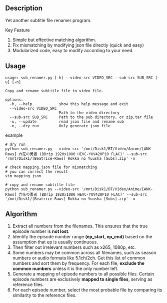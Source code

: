 ## Description

Yet another subtitle file renamer program.

Key Feature

1. Simple but effective matching algorithm.
2. Fix mismatching by modifying json file directly (quick and easy)
3. Modularized code, easy to modify according to your need.

## Usage

```shell
usage: sub_renamer.py [-h] --video-src VIDEO_SRC --sub-src SUB_SRC [-u] [-n]

Copy and rename subtitle file to video file.

options:
  -h, --help            show this help message and exit
  --video-src VIDEO_SRC
                        Path to the video directory
  --sub-src SUB_SRC     Path to the sub directory, or zip,tar file
  -u, --update          read json file and rename sub
  -n, --dry_run         Only generate json file
```

example

```shell
# dry run
python sub_renamer.py --video-src '/mnt/Disk1/BT/Video/Anime/[ANK-Raws] 六花の勇者 (BDrip 1920x1080 HEVC-YUV420P10 FLAC)' --sub-src '/mnt/Disk1/[Beatrice-Raws] Rokka no Yuusha [Subs].zip' -n

# check mapping.json file for mismatching
# you can correct the result
vim mapping.json

# copy and rename subtitle file
python sub_renamer.py --video-src '/mnt/Disk1/BT/Video/Anime/[ANK-Raws] 六花の勇者 (BDrip 1920x1080 HEVC-YUV420P10 FLAC)' --sub-src '/mnt/Disk1/[Beatrice-Raws] Rokka no Yuusha [Subs].zip' -u
```

## Algorithm

1. Extract all numbers from the filenames. This ensures that the true episode number is **not lost**.
2. Identify the episode number range **(ep_start, ep_end)** based on the assumption that ep is usually continuous.
3. Then filter out irrelevant numbers such as x265, 1080p, etc.
4. Some numbers may be common across all filenames, such as season numbers or audio formats like 5.1ch/2ch. Get this list of common numbers and sort them by frequency. For each file, **exclude the common numbers** unless it is the only number left.
5. Generate a mapping of episode numbers to all possible files. Certain episode numbers are exclusively **mapped to single files**, serving as reference files.
6. For each episode number, select the most probable file by comparing its similarity to the reference files.
